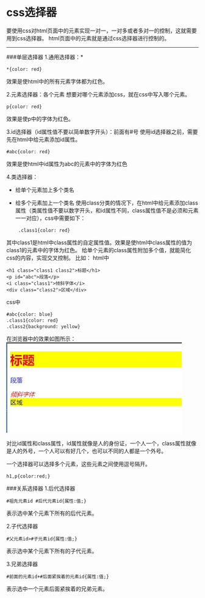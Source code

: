 css选择器
===
要使用css对html页面中的元素实现一对一，一对多或者多对一的控制，这就需要用到css选择器。
html页面中的元素就是通过css选择器进行控制的。


----------
###单层选择器
1.通用选择器：*

    *{color: red}
效果是使html中的所有元素字体都为红色。    

2.元素选择器：各个元素
想要对哪个元素添加css，就在css中写入哪个元素。

    p{color: red}
效果是使p中的字体为红色。

3.id选择器（id属性值不要以简单数字开头）：前面有#号
使用id选择器之前，需要先在html中给元素添加id属性。

    #abc{color: red}
效果是使html中id属性为abc的元素中的字体为红色

4.类选择器：

 - 给单个元素加上多个类名
 - 给多个元素加上一个类名
使用class分类的情况下，在html中给元素添加class属性（类属性值不要以数字开头，和id属性不同，class属性值不是必须和元素一一对应），css中需要如下：

        .class1{color: red}

其中class1是html中class属性的自定属性值。效果是使html中class属性的值为class1的元素中的字体为红色。
给单个元素的class属性附加多个值，就能简化css的内容，实现交叉控制。
比如：
html中

    <h1 class="class1 class2">标题</h1>
	<p id="abc">段落</p>
    <i class="class1">倾斜字体</i>
    <div class="class2">区域</div>

css中

    #abc{color: blue}
    .class1{color: red}
    .class2{background: yellow}
在浏览器中的效果如图所示：
![](./相关文件/3.1.JPG)


对比id属性和class属性，id属性就像是人的身份证，一个人一个，class属性就像是人的外号，一个人可以有好几个，也可以不同的人都是一个外号。

一个选择器可以选择多个元素，这些元素之间使用逗号隔开。

    h1,p{color:red;}

###关系选择器
1.后代选择器

    #祖先元素id #后代元素id{属性:值;}
表示选中某个元素下所有的后代元素。

2.子代选择器

    #父元素id>#子元素id{属性:值;}
表示选中某个元素下所有的子代元素。

3.兄弟选择器

    #前面的元素id+#后面紧挨着的元素id{属性:值;}
表示选中一个元素后面紧挨着的兄弟元素。